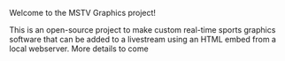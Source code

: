 Welcome to the MSTV Graphics project!

This is an open-source project to make custom real-time sports graphics software that can be added to a livestream using an HTML embed from a local webserver. More details to come

